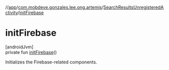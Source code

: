 //[app](../../../index.md)/[com.mobdeve.gonzales.lee.ong.artemis](../index.md)/[SearchResultsUnregisteredActivity](index.md)/[initFirebase](init-firebase.md)

# initFirebase

[androidJvm]\
private fun [initFirebase](init-firebase.md)()

Initializes the Firebase-related components.
